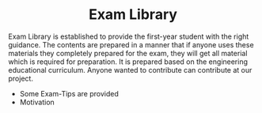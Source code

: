 <h1 align="center">Exam Library</h1>
<p>Exam Library is established to provide the first-year student with the right guidance. The contents are prepared in a manner that if anyone uses these materials they completely prepared for the exam, they will get all material which is required for preparation. It is prepared based on the engineering educational curriculum. Anyone wanted to contribute can contribute at our project.</p>
<ul>
  <li>Some Exam-Tips are provided</li>
  <li>Motivation</li>
</ul>

